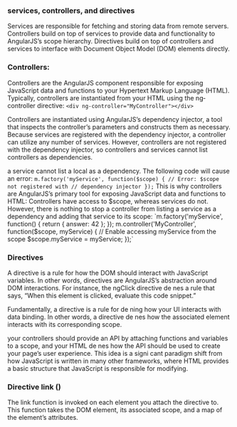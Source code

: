 ### services, controllers, and directives

Services are responsible for fetching and storing data from remote 
servers. Controllers build on top of services to provide data and 
functionality to AngularJS’s scope hierarchy. Directives build on top 
of controllers and services to interface with Document Object Model (DOM) 
elements directly.

### Controllers:

Controllers are the AngularJS component responsible for exposing JavaScript data and functions to your Hypertext Markup Language (HTML). Typically, controllers are instantiated from your HTML using the ng‐controller directive:
`<div ng-controller="MyController"></div>`

Controllers are instantiated using AngularJS’s dependency injector, a tool that inspects the controller’s parameters and constructs them as necessary. Because services are registered with the dependency injector, a controller can utilize any number of services. However, controllers are not registered with the dependency injector, so controllers and services cannot list controllers as dependencies.

a service cannot list a local as a dependency. The following code will cause an error:
`m.factory('myService', function($scope) { // Error: $scope not registered with
// dependency injector
});`
This is why controllers are AngularJS’s primary tool for exposing JavaScript data and functions to HTML: Controllers have access to $scope, whereas services do not. However, there is nothing to stop a controller from listing a service as a dependency and adding that service to its scope:
`m.factory('myService', function() { return { answer: 42 };
});
m.controller('MyController', function($scope, myService) { // Enable accessing myService from the scope $scope.myService = myService;
});`

### Directives

A directive is a rule for how the DOM should interact with JavaScript variables. In other words, directives are AngularJS’s abstraction around DOM interactions. For instance, the ngClick directive de nes a rule that says, “When this element is clicked, evaluate this code snippet.”


Fundamentally, a directive is a rule for de ning how your UI interacts with data binding. In other words,
a directive de nes how the associated element interacts with its corresponding scope.

your controllers should provide an API by attaching functions and variables to a scope, and your HTML de nes how the API should be used to create your page’s user experience. This idea is a signi cant paradigm shift from how JavaScript is written in many other frameworks, where HTML provides a basic structure that JavaScript is responsible for modifying.

### Directive link ()
The link function is invoked on each element you attach the directive to. This function takes the DOM element, its associated scope, and a map of the element’s attributes. 
